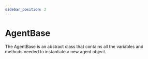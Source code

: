 ```yaml
---
sidebar_position: 2
---
```


# AgentBase

The AgentBase is an abstract class that contains all the variables and methods needed to instantiate a new agent object.

